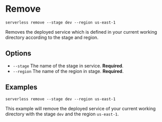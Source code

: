 # Remove

```
serverless remove --stage dev --region us-east-1
```

Removes the deployed service which is defined in your current working directory according to the stage and region.

## Options
- `--stage` The name of the stage in service. **Required**.
- `--region` The name of the region in stage. **Required**.

## Examples

```
serverless remove --stage dev --region us-east-1
```

This example will remove the deployed service of your current working directory with the stage `dev` and the region `us-east-1`.
